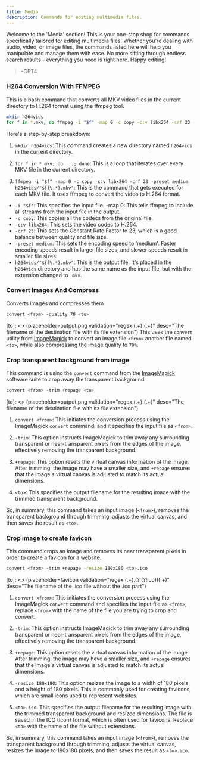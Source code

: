 ```yaml
---
title: Media
description: Commands for editing multimedia files.
---
```

Welcome to the 'Media' section! This is your one-stop shop for commands specifically tailored for editing multimedia files. Whether you're dealing with audio, video, or image files, the commands listed here will help you manipulate and manage them with ease. No more sifting through endless search results - everything you need is right here. Happy editing!
> -GPT4


### H264 Conversion With FFMPEG
This is a bash command that converts all MKV video files in the current directory to H.264 format using the ffmpeg tool.
```bash
mkdir h264vids
for f in *.mkv; do ffmpeg -i "$f" -map 0 -c copy -c:v libx264 -crf 23 -preset medium h264vids/"${f%.*}.mkv"; done;
```
Here's a step-by-step breakdown:

1. `mkdir h264vids`: This command creates a new directory named `h264vids` in the current directory.

2. `for f in *.mkv; do ...; done`: This is a loop that iterates over every MKV file in the current directory.

3. `ffmpeg -i "$f" -map 0 -c copy -c:v libx264 -crf 23 -preset medium h264vids/"${f%.*}.mkv"`: This is the command that gets executed for each MKV file. It uses ffmpeg to convert the video to H.264 format.

- `-i "$f"`: This specifies the input file.
-map 0: This tells ffmpeg to include all streams from the input file in the output.
- `-c copy`: This copies all the codecs from the original file.
- `-c:v libx264`: This sets the video codec to H.264.
- `-crf 23`: This sets the Constant Rate Factor to 23, which is a good balance between quality and file size.
- `-preset medium`: This sets the encoding speed to 'medium'. Faster encoding speeds result in larger file sizes, and slower speeds result in smaller file sizes.
- `h264vids/"${f%.*}.mkv"`: This is the output file. It's placed in the `h264vids` directory and has the same name as the input file, but with the extension changed to `.mkv`.

### Convert Images And Compress
Converts images and compresses them
```bash
convert <from> -quality 70 <to>
```
[from]: <> (placeholder=img.png validation="file image/.+" desc="The filename of the source file")
[to]: <> (placeholder=output.png validation="regex (.+)\.(.+)" desc="The filename of the destination file with its file extension")
This uses the `convert` utility from [ImageMagick](https://www.imagemagick.org/) to convert an image file `<from>` another file named `<to>`, while also compressing the image quality to `70%`.

### Crop transparent background from image
This command is using the `convert` command from the [ImageMagick](https://www.imagemagick.org/) software suite to crop away the transparent background.
```bash
convert <from> -trim +repage <to>
```
[from]: <> (placeholder=img.png validation="file image/.+" desc="The filename of the source file")
[to]: <> (placeholder=output.png validation="regex (.+)\.(.+)" desc="The filename of the destination file with its file extension")
1. `convert <from>`: This initiates the conversion process using the ImageMagick `convert` command, and it specifies the input file as `<from>`.

2. `-trim`: This option instructs ImageMagick to trim away any surrounding transparent or near-transparent pixels from the edges of the image, effectively removing the transparent background.

3. `+repage`: This option resets the virtual canvas information of the image. After trimming, the image may have a smaller size, and `+repage` ensures that the image's virtual canvas is adjusted to match its actual dimensions.

4. `<to>`: This specifies the output filename for the resulting image with the trimmed transparent background.

So, in summary, this command takes an input image (`<from>`), removes the transparent background through trimming, adjusts the virtual canvas, and then saves the result as `<to>`.

### Crop image to create favicon
This command crops an image and removes its near transparent pixels in order to create a favicon for a website.
```bash
convert <from> -trim +repage -resize 180x180 <to>.ico
```
[from]: <> (placeholder=favicon.png validation="file image/.+" desc="The filename of the source file")
[to]: <> (placeholder=favicon validation="regex (.+)\.(?:(?!ico))(.+)" desc="The filename of the .ico file without the .ico part")
1. `convert <from>`: This initiates the conversion process using the ImageMagick `convert` command and specifies the input file as `<from>`, replace `<from>` with the name of the file you are trying to crop and convert.

2. `-trim`: This option instructs ImageMagick to trim away any surrounding transparent or near-transparent pixels from the edges of the image, effectively removing the transparent background.

3. `+repage`: This option resets the virtual canvas information of the image. After trimming, the image may have a smaller size, and `+repage` ensures that the image's virtual canvas is adjusted to match its actual dimensions.

4. `-resize 180x180`: This option resizes the image to a width of 180 pixels and a height of 180 pixels. This is commonly used for creating favicons, which are small icons used to represent websites.

5. `<to>.ico`: This specifies the output filename for the resulting image with the trimmed transparent background and resized dimensions. The file is saved in the ICO (Icon) format, which is often used for favicons. Replace `<to>` with the name of the file without extensions.

So, in summary, this command takes an input image (`<from>`), removes the transparent background through trimming, adjusts the virtual canvas, resizes the image to 180x180 pixels, and then saves the result as `<to>.ico`.

